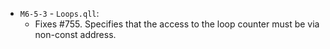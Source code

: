 - `M6-5-3` - `Loops.qll`:
  - Fixes #755. Specifies that the access to the loop counter must be via non-const address.
